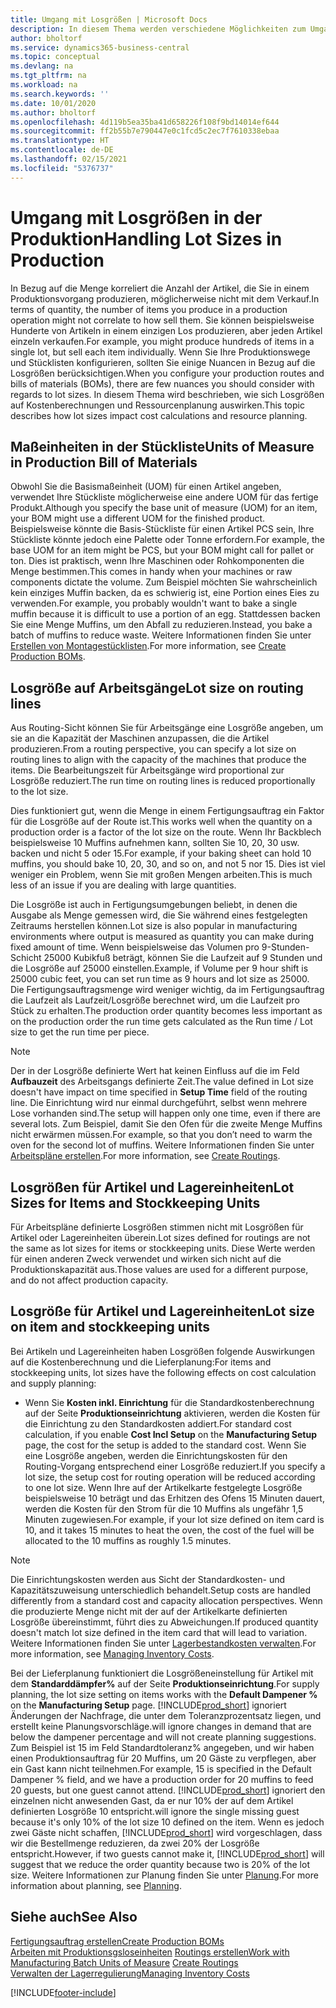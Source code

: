 ```yaml
---
title: Umgang mit Losgrößen | Microsoft Docs
description: In diesem Thema werden verschiedene Möglichkeiten zum Umgang mit Losgrößen beschrieben.
author: bholtorf
ms.service: dynamics365-business-central
ms.topic: conceptual
ms.devlang: na
ms.tgt_pltfrm: na
ms.workload: na
ms.search.keywords: ''
ms.date: 10/01/2020
ms.author: bholtorf
ms.openlocfilehash: 4d119b5ea35ba41d658226f108f9bd14014ef644
ms.sourcegitcommit: ff2b55b7e790447e0c1fcd5c2ec7f7610338ebaa
ms.translationtype: HT
ms.contentlocale: de-DE
ms.lasthandoff: 02/15/2021
ms.locfileid: "5376737"
---
```

# <a name="handling-lot-sizes-in-production"></a><span data-ttu-id="aea9e-103">Umgang mit Losgrößen in der Produktion</span><span class="sxs-lookup"><span data-stu-id="aea9e-103">Handling Lot Sizes in Production</span></span>
<span data-ttu-id="aea9e-104">In Bezug auf die Menge korreliert die Anzahl der Artikel, die Sie in einem Produktionsvorgang produzieren, möglicherweise nicht mit dem Verkauf.</span><span class="sxs-lookup"><span data-stu-id="aea9e-104">In terms of quantity, the number of items you produce in a production operation might not correlate to how sell them.</span></span> <span data-ttu-id="aea9e-105">Sie können beispielsweise Hunderte von Artikeln in einem einzigen Los produzieren, aber jeden Artikel einzeln verkaufen.</span><span class="sxs-lookup"><span data-stu-id="aea9e-105">For example, you might produce hundreds of items in a single lot, but sell each item individually.</span></span> <span data-ttu-id="aea9e-106">Wenn Sie Ihre Produktionswege und Stücklisten konfigurieren, sollten Sie einige Nuancen in Bezug auf die Losgrößen berücksichtigen.</span><span class="sxs-lookup"><span data-stu-id="aea9e-106">When you configure your production routes and bills of materials (BOMs), there are few nuances you should consider with regards to lot sizes.</span></span> <span data-ttu-id="aea9e-107">In diesem Thema wird beschrieben, wie sich Losgrößen auf Kostenberechnungen und Ressourcenplanung auswirken.</span><span class="sxs-lookup"><span data-stu-id="aea9e-107">This topic describes how lot sizes impact cost calculations and resource planning.</span></span>

## <a name="units-of-measure-in-production-bill-of-materials"></a><span data-ttu-id="aea9e-108">Maßeinheiten in der Stückliste</span><span class="sxs-lookup"><span data-stu-id="aea9e-108">Units of Measure in Production Bill of Materials</span></span>
<span data-ttu-id="aea9e-109">Obwohl Sie die Basismaßeinheit (UOM) für einen Artikel angeben, verwendet Ihre Stückliste möglicherweise eine andere UOM für das fertige Produkt.</span><span class="sxs-lookup"><span data-stu-id="aea9e-109">Although you specify the base unit of measure (UOM) for an item, your BOM might use a different UOM for the finished product.</span></span> <span data-ttu-id="aea9e-110">Beispielsweise könnte die Basis-Stückliste für einen Artikel PCS sein, Ihre Stückliste könnte jedoch eine Palette oder Tonne erfordern.</span><span class="sxs-lookup"><span data-stu-id="aea9e-110">For example, the base UOM for an item might be PCS, but your BOM might call for pallet or ton.</span></span> <span data-ttu-id="aea9e-111">Dies ist praktisch, wenn Ihre Maschinen oder Rohkomponenten die Menge bestimmen.</span><span class="sxs-lookup"><span data-stu-id="aea9e-111">This comes in handy when your machines or raw components dictate the volume.</span></span> <span data-ttu-id="aea9e-112">Zum Beispiel möchten Sie wahrscheinlich kein einziges Muffin backen, da es schwierig ist, eine Portion eines Eies zu verwenden.</span><span class="sxs-lookup"><span data-stu-id="aea9e-112">For example, you probably wouldn't want to bake a single muffin because it is difficult to use a portion of an egg.</span></span> <span data-ttu-id="aea9e-113">Stattdessen backen Sie eine Menge Muffins, um den Abfall zu reduzieren.</span><span class="sxs-lookup"><span data-stu-id="aea9e-113">Instead, you bake a batch of muffins to reduce waste.</span></span> <span data-ttu-id="aea9e-114">Weitere Informationen finden Sie unter [Erstellen von Montagestücklisten](production-how-to-create-production-boms.md).</span><span class="sxs-lookup"><span data-stu-id="aea9e-114">For more information, see [Create Production BOMs](production-how-to-create-production-boms.md).</span></span>

## <a name="lot-size-on-routing-lines"></a><span data-ttu-id="aea9e-115">Losgröße auf Arbeitsgänge</span><span class="sxs-lookup"><span data-stu-id="aea9e-115">Lot size on routing lines</span></span>
<span data-ttu-id="aea9e-116">Aus Routing-Sicht können Sie für Arbeitsgänge eine Losgröße angeben, um sie an die Kapazität der Maschinen anzupassen, die die Artikel produzieren.</span><span class="sxs-lookup"><span data-stu-id="aea9e-116">From a routing perspective, you can specify a lot size on routing lines to align with the capacity of the machines that produce the items.</span></span> <span data-ttu-id="aea9e-117">Die Bearbeitungszeit für Arbeitsgänge wird proportional zur Losgröße reduziert.</span><span class="sxs-lookup"><span data-stu-id="aea9e-117">The run time on routing lines is reduced proportionally to the lot size.</span></span> 

<span data-ttu-id="aea9e-118">Dies funktioniert gut, wenn die Menge in einem Fertigungsauftrag ein Faktor für die Losgröße auf der Route ist.</span><span class="sxs-lookup"><span data-stu-id="aea9e-118">This works well when the quantity on a production order is a factor of the lot size on the route.</span></span> <span data-ttu-id="aea9e-119">Wenn Ihr Backblech beispielsweise 10 Muffins aufnehmen kann, sollten Sie 10, 20, 30 usw. backen und nicht 5 oder 15.</span><span class="sxs-lookup"><span data-stu-id="aea9e-119">For example, if your baking sheet can hold 10 muffins, you should bake 10, 20, 30, and so on, and not 5 nor 15.</span></span>  <span data-ttu-id="aea9e-120">Dies ist viel weniger ein Problem, wenn Sie mit großen Mengen arbeiten.</span><span class="sxs-lookup"><span data-stu-id="aea9e-120">This is much less of an issue if you are dealing with large quantities.</span></span>

<span data-ttu-id="aea9e-121">Die Losgröße ist auch in Fertigungsumgebungen beliebt, in denen die Ausgabe als Menge gemessen wird, die Sie während eines festgelegten Zeitraums herstellen können.</span><span class="sxs-lookup"><span data-stu-id="aea9e-121">Lot size is also popular in manufacturing environments where output is measured as quantity you can make during fixed amount of time.</span></span> <span data-ttu-id="aea9e-122">Wenn beispielsweise das Volumen pro 9-Stunden-Schicht 25000 Kubikfuß beträgt, können Sie die Laufzeit auf 9 Stunden und die Losgröße auf 25000 einstellen.</span><span class="sxs-lookup"><span data-stu-id="aea9e-122">Example, if Volume per 9 hour shift is 25000 cubic feet, you can set run time as 9 hours and lot size as 25000.</span></span>
<span data-ttu-id="aea9e-123">Die Fertigungsauftragsmenge wird weniger wichtig, da im Fertigungsauftrag die Laufzeit als Laufzeit/Losgröße berechnet wird, um die Laufzeit pro Stück zu erhalten.</span><span class="sxs-lookup"><span data-stu-id="aea9e-123">The production order quantity becomes less important as on the production order the run time gets calculated as the Run time / Lot size to get the run time per piece.</span></span>
 
> [!NOTE]
> <span data-ttu-id="aea9e-124">Der in der Losgröße definierte Wert hat keinen Einfluss auf die im Feld **Aufbauzeit** des Arbeitsgangs definierte Zeit.</span><span class="sxs-lookup"><span data-stu-id="aea9e-124">The value defined in Lot size doesn't have impact on time specified in **Setup Time** field of the routing line.</span></span> <span data-ttu-id="aea9e-125">Die Einrichtung wird nur einmal durchgeführt, selbst wenn mehrere Lose vorhanden sind.</span><span class="sxs-lookup"><span data-stu-id="aea9e-125">The setup will happen only one time, even if there are several lots.</span></span> <span data-ttu-id="aea9e-126">Zum Beispiel, damit Sie den Ofen für die zweite Menge Muffins nicht erwärmen müssen.</span><span class="sxs-lookup"><span data-stu-id="aea9e-126">For example, so that you don’t need to warm the oven for the second lot of muffins.</span></span> <span data-ttu-id="aea9e-127">Weitere Informationen finden Sie unter [Arbeitspläne erstellen](production-how-to-create-routings.md).</span><span class="sxs-lookup"><span data-stu-id="aea9e-127">For more information, see [Create Routings](production-how-to-create-routings.md).</span></span>

## <a name="lot-sizes-for-items-and-stockkeeping-units"></a><span data-ttu-id="aea9e-128">Losgrößen für Artikel und Lagereinheiten</span><span class="sxs-lookup"><span data-stu-id="aea9e-128">Lot Sizes for Items and Stockkeeping Units</span></span>
<span data-ttu-id="aea9e-129">Für Arbeitspläne definierte Losgrößen stimmen nicht mit Losgrößen für Artikel oder Lagereinheiten überein.</span><span class="sxs-lookup"><span data-stu-id="aea9e-129">Lot sizes defined for routings are not the same as lot sizes for items or stockkeeping units.</span></span> <span data-ttu-id="aea9e-130">Diese Werte werden für einen anderen Zweck verwendet und wirken sich nicht auf die Produktionskapazität aus.</span><span class="sxs-lookup"><span data-stu-id="aea9e-130">Those values are used for a different purpose, and do not affect production capacity.</span></span> 

## <a name="lot-size-on-item-and-stockkeeping-units"></a><span data-ttu-id="aea9e-131">Losgröße für Artikel und Lagereinheiten</span><span class="sxs-lookup"><span data-stu-id="aea9e-131">Lot size on item and stockkeeping units</span></span>
<span data-ttu-id="aea9e-132">Bei Artikeln und Lagereinheiten haben Losgrößen folgende Auswirkungen auf die Kostenberechnung und die Lieferplanung:</span><span class="sxs-lookup"><span data-stu-id="aea9e-132">For items and stockkeeping units, lot sizes have the following effects on cost calculation and supply planning:</span></span>

* <span data-ttu-id="aea9e-133">Wenn Sie **Kosten inkl. Einrichtung** für die Standardkostenberechnung auf der Seite **Produktionseinrichtung** aktivieren, werden die Kosten für die Einrichtung zu den Standardkosten addiert.</span><span class="sxs-lookup"><span data-stu-id="aea9e-133">For standard cost calculation, if you enable **Cost Incl Setup** on the **Manufacturing Setup** page, the cost for the setup is added to the standard cost.</span></span> <span data-ttu-id="aea9e-134">Wenn Sie eine Losgröße angeben, werden die Einrichtungskosten für den Routing-Vorgang entsprechend einer Losgröße reduziert.</span><span class="sxs-lookup"><span data-stu-id="aea9e-134">If you specify a lot size, the setup cost for routing operation will be reduced according to one lot size.</span></span> <span data-ttu-id="aea9e-135">Wenn Ihre auf der Artikelkarte festgelegte Losgröße beispielsweise 10 beträgt und das Erhitzen des Ofens 15 Minuten dauert, werden die Kosten für den Strom für die 10 Muffins als ungefähr 1,5 Minuten zugewiesen.</span><span class="sxs-lookup"><span data-stu-id="aea9e-135">For example, if your lot size defined on item card is 10, and it takes 15 minutes to heat the oven, the cost of the fuel will be allocated to the 10 muffins as roughly 1.5 minutes.</span></span> 

> [!NOTE]
> <span data-ttu-id="aea9e-136">Die Einrichtungskosten werden aus Sicht der Standardkosten- und Kapazitätszuweisung unterschiedlich behandelt.</span><span class="sxs-lookup"><span data-stu-id="aea9e-136">Setup costs are handled differently from a standard cost and capacity allocation perspectives.</span></span> <span data-ttu-id="aea9e-137">Wenn die produzierte Menge nicht mit der auf der Artikelkarte definierten Losgröße übereinstimmt, führt dies zu Abweichungen.</span><span class="sxs-lookup"><span data-stu-id="aea9e-137">If produced quantity doesn't match lot size defined in the item card that will lead to variation.</span></span> <span data-ttu-id="aea9e-138">Weitere Informationen finden Sie unter [Lagerbestandkosten verwalten](finance-manage-inventory-costs.md).</span><span class="sxs-lookup"><span data-stu-id="aea9e-138">For more information, see [Managing Inventory Costs](finance-manage-inventory-costs.md).</span></span> <!--not sure that I got this part right seems to repeat the first example.-->

<span data-ttu-id="aea9e-139">Bei der Lieferplanung funktioniert die Losgrößeneinstellung für Artikel mit dem **Standarddämpfer%** auf der Seite **Produktionseinrichtung**.</span><span class="sxs-lookup"><span data-stu-id="aea9e-139">For supply planning, the lot size setting on items works with the **Default Dampener %** on the **Manufacturing Setup** page.</span></span> [!INCLUDE[prod_short](includes/prod_short.md)] <span data-ttu-id="aea9e-140">ignoriert Änderungen der Nachfrage, die unter dem Toleranzprozentsatz liegen, und erstellt keine Planungsvorschläge.</span><span class="sxs-lookup"><span data-stu-id="aea9e-140">will ignore changes in demand that are below the dampener percentage and will not create planning suggestions.</span></span> <span data-ttu-id="aea9e-141">Zum Beispiel ist 15 im Feld Standardtoleranz% angegeben, und wir haben einen Produktionsauftrag für 20 Muffins, um 20 Gäste zu verpflegen, aber ein Gast kann nicht teilnehmen.</span><span class="sxs-lookup"><span data-stu-id="aea9e-141">For example, 15 is specified in the Default Dampener % field, and we have a production order for 20 muffins to feed 20 guests, but one guest cannot attend.</span></span> [!INCLUDE[prod_short](includes/prod_short.md)] <span data-ttu-id="aea9e-142">ignoriert den einzelnen nicht anwesenden Gast, da er nur 10% der auf dem Artikel definierten Losgröße 10 entspricht.</span><span class="sxs-lookup"><span data-stu-id="aea9e-142">will ignore the single missing guest because it's only 10% of the lot size 10 defined on the item.</span></span> <span data-ttu-id="aea9e-143">Wenn es jedoch zwei Gäste nicht schaffen, [!INCLUDE[prod_short](includes/prod_short.md)] wird vorgeschlagen, dass wir die Bestellmenge reduzieren, da zwei 20% der Losgröße entspricht.</span><span class="sxs-lookup"><span data-stu-id="aea9e-143">However, if two guests cannot make it, [!INCLUDE[prod_short](includes/prod_short.md)] will suggest that we reduce the order quantity because two is 20% of the lot size.</span></span> <span data-ttu-id="aea9e-144">Weitere Informationen zur Planung finden Sie unter [Planung](production-planning.md).</span><span class="sxs-lookup"><span data-stu-id="aea9e-144">For more information about planning, see [Planning](production-planning.md).</span></span>

## <a name="see-also"></a><span data-ttu-id="aea9e-145">Siehe auch</span><span class="sxs-lookup"><span data-stu-id="aea9e-145">See Also</span></span>
[<span data-ttu-id="aea9e-146">Fertigungsauftrag erstellen</span><span class="sxs-lookup"><span data-stu-id="aea9e-146">Create Production BOMs</span></span>](production-how-to-create-production-boms.md)  
<span data-ttu-id="aea9e-147">[Arbeiten mit Produktionsgsloseinheiten](production-how-to-use-the-manufacturing-batch-unit-of-measure.md)
[Routings erstellen](production-how-to-create-routings.md)</span><span class="sxs-lookup"><span data-stu-id="aea9e-147">[Work with Manufacturing Batch Units of Measure](production-how-to-use-the-manufacturing-batch-unit-of-measure.md)
[Create Routings](production-how-to-create-routings.md)</span></span>  
[<span data-ttu-id="aea9e-148">Verwalten der Lagerregulierung</span><span class="sxs-lookup"><span data-stu-id="aea9e-148">Managing Inventory Costs</span></span>](finance-manage-inventory-costs.md)


[!INCLUDE[footer-include](includes/footer-banner.md)]